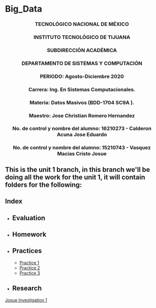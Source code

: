 # Big_Data

### <p align="center" > TECNOLÓGICO NACIONAL DE MÉXICO</p>

### <p align="center" > INSTITUTO TECNOLÓGICO DE TIJUANA</p>

### <p align="center" > SUBDIRECCIÓN ACADÉMICA </p>

### <p align="center" > DEPARTAMENTO DE SISTEMAS Y COMPUTACIÓN </p>

### <p align="center" > PERIODO: Agosto-Diciembre  2020</p>


###  <p align="center">  Carrera: Ing. En Sistemas Computacionales. 
### <p align="center"> Materia: 	Datos Masivos (BDD-1704 SC9A	).</p>

### <p align="center">  Maestro: Jose Christian Romero Hernandez	</p>
### <p align="center">  No. de control y nombre del alumno: 16210273 - Calderon Acuna Jose Eduardo </p>
### <p align="center">  No. de control y nombre del alumno: 15210743 - Vasquez Macias Cristo Josue</p>

## This is the unit 1 branch, in this branch we'll be doing all the work for the unit 1, it will contain folders for the following:

## Index

* ## Evaluation
  
* ## Homework

* ## Practices
  
  * [Practice 1](https://github.com/EduardoCalderon22/Big_Data/tree/Unit_1/Unit_1/Practices/Practice-1)
  * [Practice 2](https://github.com/EduardoCalderon22/Big_Data/tree/Unit_1/Unit_1/Practices/Practice-2)
  * [Practice 3](https://github.com/EduardoCalderon22/Big_Data/tree/Unit_1/Unit_1/Practices/Practice-3)

* ## Research
[Josue Investigation 1](https://github.com/EduardoCalderon22/Big_Data/tree/Unit_1/Unit_1/Research/Vasquez_Macias_Cristo_Josue_15210743)


